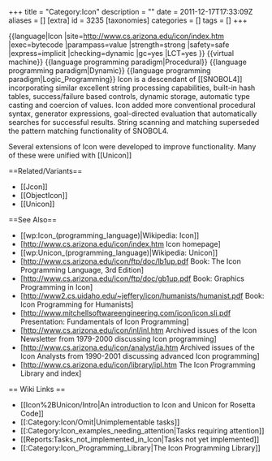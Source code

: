 +++
title = "Category:Icon"
description = ""
date = 2011-12-17T17:33:09Z
aliases = []
[extra]
id = 3235
[taxonomies]
categories = []
tags = []
+++

{{language|Icon
|site=http://www.cs.arizona.edu/icon/index.htm
|exec=bytecode
|parampass=value
|strength=strong
|safety=safe
|express=implicit
|checking=dynamic
|gc=yes
|LCT=yes
}}
{{virtual machine}}
{{language programming paradigm|Procedural}}
{{language programming paradigm|Dynamic}}
{{language programming paradigm|Logic_Programming}}
Icon is a descendant of [[SNOBOL4]] incorporating similar excellent string processing capabilities, built-in hash tables, success/failure based controls, dynamic storage, automatic type casting and coercion of values.  Icon added more conventional procedural syntax, generator expressions, goal-directed evaluation that automatically searches for successful results.  String scanning and matching superseded the pattern matching functionality of SNOBOL4.

Several extensions of Icon were developed to improve functionality.  Many of these were unified with [[Unicon]]

==Related/Variants==
* [[Jcon]]
* [[ObjectIcon]]
* [[Unicon]]

==See Also==
* [[wp:Icon_(programming_language)|Wikipedia: Icon]]
* [http://www.cs.arizona.edu/icon/index.htm Icon homepage]
* [[wp:Unicon_(programming_language)|Wikipedia: Unicon]]
* [http://www.cs.arizona.edu/icon/ftp/doc/lb1up.pdf Book: The Icon Programming Language, 3rd Edition]
* [http://www.cs.arizona.edu/icon/ftp/doc/gb1up.pdf Book: Graphics Programming in Icon] 
* [http://www2.cs.uidaho.edu/~jeffery/icon/humanists/humanist.pdf Book: Icon Programming for Humanists]
* [http://www.mitchellsoftwareengineering.com/icon/icon.sli.pdf Presentation: Fundamentals of Icon Programming]
* [http://www.cs.arizona.edu/icon/inl/inl.htm Archived issues of the Icon Newsletter from 1979-2000 discussing Icon programming]
* [http://www.cs.arizona.edu/icon/analyst/ia.htm Archived issues of the Icon Analysts from 1990-2001 discussing advanced Icon programming]
* [http://www.cs.arizona.edu/icon/library/ipl.htm The Icon Programming Library and index]

== Wiki Links ==
* [[Icon%2BUnicon/Intro|An introduction to Icon and Unicon for Rosetta Code]]
* [[:Category:Icon/Omit|Unimplementable tasks]]
* [[:Category:Icon_examples_needing_attention|Tasks requiring attention]]
* [[Reports:Tasks_not_implemented_in_Icon|Tasks not yet implemented]]
* [[:Category:Icon_Programming_Library|The Icon Programming Library]]
